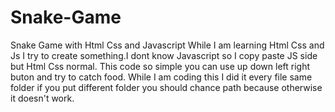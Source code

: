 # Snake-Game
Snake Game with Html Css and Javascript
While I am learning Html Css and Js I try to create something.I dont know Javascript so I copy paste JS side but Html Css normal.
This code so simple you can use up down left right buton and try to catch food.
While I am coding this I did it every file same folder if you put different folder you should chance path because otherwise it doesn't work.
